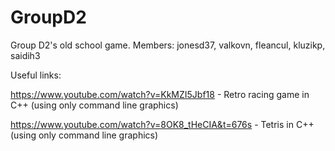 # GroupD2
Group D2's old school game. Members: jonesd37, valkovn, fleancul, kluzikp, saidih3


Useful links:

https://www.youtube.com/watch?v=KkMZI5Jbf18 - Retro racing game in C++ (using only command line graphics)

https://www.youtube.com/watch?v=8OK8_tHeCIA&t=676s - Tetris in C++ (using only command line graphics)
